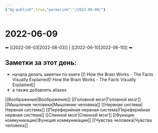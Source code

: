 ```yaml
---
{"dg-publish":true,"permalink":"/2022-06-09/"}
---
```


# 2022-06-09
⬅ [[2022-06-03\|2022-06-03]] | [[2022-06-10\|2022-06-10]] ➡
## Заметки за этот день:
- начала делать заметки по книге [[! How the Brain Works - The Facts Visually Explained\|! How the Brain Works - The Facts Visually Explained]]
- а также добавлять aliases

[[Воображение\|Воображение]]
[[Головной мозг\|Головной мозг]]
[[Мышление человека\|Мышление человека]]
[[Нервная система\|Нервная система]]
[[Переферийная нервная система\|Переферийная нервная система]]
[[Спинной мозг\|Спинной мозг]]
[[Функция коммуникации\|Функция коммуникации]]
[[Чувства человека\|Чувства человека]]


